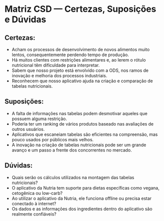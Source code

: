 # Matriz CSD — Certezas, Suposições e Dúvidas

## Certezas:
- Acham os processos de desenvolvimento de novos alimentos muito lentos, consequentemente perdendo tempo de produção.
- Há muitos clientes com restrições alimentares e, ao lerem o rótulo nutricional têm dificuldade para interpretar.
- Sabem que nosso projeto está envolvido com a ODS, nos ramos de inovação e melhoria dos processos industriais.
- Reconhecem que nosso aplicativo ajuda na criação e comparação de tabelas nutricionais.

## Suposições:
- A falta de informações nas tabelas podem desmotivar aqueles que possuem alguma restrição.
- Poderia ter um ranking de vários produtos baseado nas avaliações de outros usuários.
- Aplicativos que escaneiam tabelas são eficientes na compreensão, mas pouco usados por públicos mais velhos.
- A inovação na criação de tabelas nutricionais pode ser um grande avanço e um passo a frente dos concorrentes no mercado.

## Dúvidas:
- Quais serão os cálculos utilizados na montagem das tabelas nutricionais?
- O aplicativo da Nutria tem suporte para dietas específicas como vegana, cetogênica ou low-carb?
- Ao utilizar o aplicativo da Nutria, ele funciona offline ou precisa estar conectado à internet?
- Os dados e as informações dos ingredientes dentro do aplicativo são realmente confiáveis?
